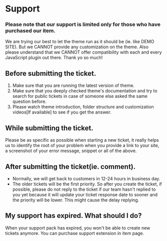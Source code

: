 # Support

### Please note that our support is limited only for those who have purchased our item.

We are trying our best to let the theme run as it should be (ie. like DEMO SITE). But we CANNOT provide any customization on the theme. Also please understand that we CANNOT offer compatibility with each and every JavaScript plugin out there. Thank yo so much!

## Before submitting the ticket.

1. Make sure that you are running the latest version of theme.&#x20;
2. Make sure that you deeply checked theme's documentation and try to search for public tickets in case of someone else asked the same question before.&#x20;
3. Please watch theme introduction, folder structure and customization videos\[If available] to see if you get the answer.

## While submitting the ticket.

Please be as specific as possible when starting a new ticket, it really helps us to identify the root of your problem when you provide a link to your site, a screenshot of your error message, snippet or all of the above.

## After submitting the ticket(ie. comment).

* Normally, we will get back to customers in 12-24 hours in business day.
* The older tickets will be the first priority. So after you create the ticket, if possible, please do not reply to the ticket if our team hasn't replied to you yet because it will update your ticket response date to sooner and the priority will be lower. This might cause the delay replying.

## My support has expired. What should I do?

When your support pack has expired, you won't be able to create new tickets anymore. You can purchase support extension in item page.
